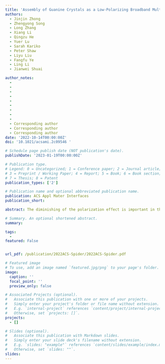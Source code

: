 ```yaml
---
title: 'Assembly of Guanine Crystals as a Low-Polarizing Broadband Multilayer Reflector in a Spider,Phoroncidia rubroargentea'
authors:
  - Jinjin Zhong
  - Zhengyong Song
  - Long Zhang
  - Xiang Li
  - Qingzu He
  - Yuer Lu
  - Sarah Kariko
  - Peter Shaw
  - Liyu Liu
  - Fangfu Ye
  - Ling Li
  - Jianwei Shuai

author_notes:
  -  
  -  
  -  
  -  
  -  
  -  
  -  
  -  
  - 
  - Corresponding author
  - Corresponding author
  - Corresponding author
date: '2022-10-14T00:00:00Z'
doi: '10.1021/acsami.2c09546 '

# Schedule page publish date (NOT publication's date).
publishDate: '2023-01-19T00:00:00Z'

# Publication type.
# Legend: 0 = Uncategorized; 1 = Conference paper; 2 = Journal article;
# 3 = Preprint / Working Paper; 4 = Report; 5 = Book; 6 = Book section;
# 7 = Thesis; 8 = Patent
publication_types: ['2']

# Publication name and optional abbreviated publication name.
publication: ACS Appl Mater Interfaces
publication_short: 

abstract: The diminishing of the polarization effect is important in the applications of dielectric multilayer reflectors in many optical systems, such as low-loss broadband waveguides, optical fibers, and LEDs. Low-polarizing broadband reflections were identified from birefringent-guanine-crystal-based multilayer reflectors in the skins of some fish. Previous models for these intriguing natural optical phenomena suggested the combined action of two populations of guanine crystals with an orthogonal low-refractive-index optic axis. Here we report a novel realization of polarization-insensitive broadband reflectivity in a spider, Phoroncidia rubroargentea, based solely on the type of guanine crystals with the low-refractive-index optic axis normal to the crystal plates. We examined the three-dimensional structure of the guanine assembly in the spider and performed finite-difference time-domain (FDTD) optical modeling of the guanine-based multilayer reflector. Comparative modeling studies reveal that the biological selection of the guanine crystal type and specific spatial arrangement work synergistically to optimize the polarization-insensitive broadband reflection. This study demonstrates the importance of both crystallographic characteristics and 3D arrangement of guanine crystals in understanding relevant natural optical effects and also provides new insights into similar broadband, low-polarizing reflections in biological optical systems. Learning from relevant biofunctional assembly of guanine crystals could promote the bioinspired design of nonpolarizing dielectric multilayer reflectors.

# Summary. An optional shortened abstract.
summary: 

tags:
  - 
featured: False


url_pdf: /publication/2022ACS-Spider/2022ACS-Spider.pdf

# Featured image
# To use, add an image named `featured.jpg/png` to your page's folder.
image:
  caption: ''
  focal_point: ''
  preview_only: false

# Associated Projects (optional).
#   Associate this publication with one or more of your projects.
#   Simply enter your project's folder or file name without extension.
#   E.g. `internal-project` references `content/project/internal-project/index.md`.
#   Otherwise, set `projects: []`.
projects:
  - []

# Slides (optional).
#   Associate this publication with Markdown slides.
#   Simply enter your slide deck's filename without extension.
#   E.g. `slides: "example"` references `content/slides/example/index.md`.
#   Otherwise, set `slides: ""`.
slides:
---
```



